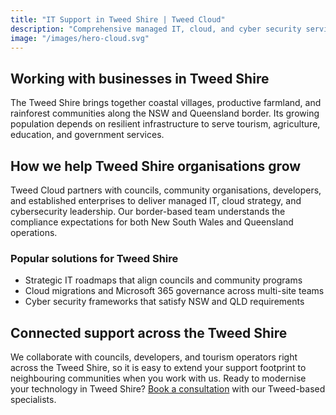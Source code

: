 ```yaml
---
title: "IT Support in Tweed Shire | Tweed Cloud"
description: "Comprehensive managed IT, cloud, and cyber security services for organisations across the Tweed Shire."
image: "/images/hero-cloud.svg"
---
```


## Working with businesses in Tweed Shire
The Tweed Shire brings together coastal villages, productive farmland, and rainforest communities along the NSW and Queensland border. Its growing population depends on resilient infrastructure to serve tourism, agriculture, education, and government services.

## How we help Tweed Shire organisations grow
Tweed Cloud partners with councils, community organisations, developers, and established enterprises to deliver managed IT, cloud strategy, and cybersecurity leadership. Our border-based team understands the compliance expectations for both New South Wales and Queensland operations.

### Popular solutions for Tweed Shire
- Strategic IT roadmaps that align councils and community programs
- Cloud migrations and Microsoft 365 governance across multi-site teams
- Cyber security frameworks that satisfy NSW and QLD requirements

## Connected support across the Tweed Shire
We collaborate with councils, developers, and tourism operators right across the Tweed Shire, so it is easy to extend your support footprint to neighbouring communities when you work with us. Ready to modernise your technology in Tweed Shire? [Book a consultation](/consultation/) with our Tweed-based specialists.
